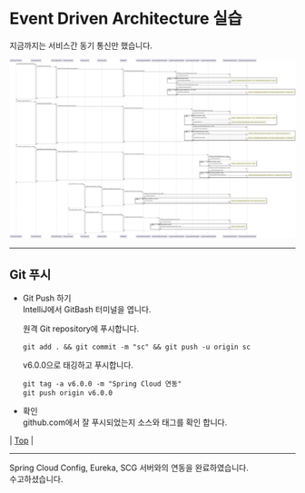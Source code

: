 # Event Driven Architecture 실습  
지금까지는 서비스간 동기 통신만 했습니다.  

![alt text](./images/image-eda1.png)


---

## Git 푸시   

- Git Push 하기  
    IntelliJ에서 GitBash 터미널을 엽니다.   

    원격 Git repository에 푸시합니다.  
    ```
    git add . && git commit -m "sc" && git push -u origin sc
    ```

    v6.0.0으로 태깅하고 푸시합니다.  
    ```
    git tag -a v6.0.0 -m "Spring Cloud 연동" 
    git push origin v6.0.0
    ```

- 확인  
    github.com에서 잘 푸시되었는지 소스와 태그를 확인 합니다.  

| [Top](#spring-cloud-서버-연동) |

---

Spring Cloud Config, Eureka, SCG 서버와의 연동을 완료하였습니다.  
수고하셨습니다.   












